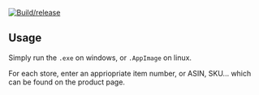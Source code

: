 [![Build/release](https://github.com/Gnarus-G/in-store-4-u/actions/workflows/Release.yml/badge.svg)](https://github.com/Gnarus-G/in-store-4-u/actions/workflows/Release.yml)

## Usage
Simply run the `.exe` on windows, or `.AppImage` on linux.

For each store, enter an appriopriate item number, or ASIN, SKU... which can be found on the product page.
